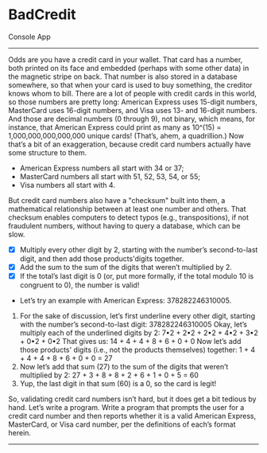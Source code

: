 # BadCredit
Console App
***
Odds are you have a credit card in your wallet. That card has a number, both printed on its face and embedded (perhaps
with some other data) in the magnetic stripe on back. That number is also stored in a database somewhere, so that when
your card is used to buy something, the creditor knows whom to bill.
There are a lot of people with credit cards in this world, so those numbers are pretty long: American Express uses 15-digit
numbers, MasterCard uses 16-digit numbers, and Visa uses 13- and 16-digit numbers. And those are decimal numbers (0
through 9), not binary, which means, for instance, that American Express could print as many as 10^(15) =
1,000,000,000,000,000 unique cards! (That’s, ahem, a quadrillion.) Now that’s a bit of an exaggeration, because credit
card numbers actually have some structure to them.

+ American Express numbers all start with 34 or 37;
+ MasterCard numbers all start with 51, 52, 53, 54, or 55;
+ Visa numbers all start with 4.

But credit card numbers also have a "checksum" built into them, a mathematical relationship between at least one
number and others. That checksum enables computers to detect typos (e.g., transpositions), if not fraudulent numbers,
without having to query a database, which can be slow.

- [x] Multiply every other digit by 2, starting with the number’s second-to-last digit, and then add those products'digits together.
- [x] Add the sum to the sum of the digits that weren’t multiplied by 2.
- [x] If the total’s last digit is 0 (or, put more formally, if the total modulo 10 is congruent to 0), the number is valid!

+ Let’s try an example with American Express: 378282246310005.
1. For the sake of discussion, let’s first underline every other digit, starting with the number’s second-to-last digit:
378282246310005
Okay, let’s multiply each of the underlined digits by 2:
7•2 + 2•2 + 2•2 + 4•2 + 3•2 + 0•2 + 0•2
That gives us:
14 + 4 + 4 + 8 + 6 + 0 + 0
Now let’s add those products' digits (i.e., not the products themselves) together:
1 + 4 + 4 + 4 + 8 + 6 + 0 + 0 = 27
2. Now let’s add that sum (27) to the sum of the digits that weren’t multiplied by 2:
27 + 3 + 8 + 8 + 2 + 6 + 1 + 0 + 5 = 60
3. Yup, the last digit in that sum (60) is a 0, so the card is legit!

So, validating credit card numbers isn’t hard, but it does get a bit tedious by hand. Let’s write a program.
Write a program that prompts the user for a credit card number and then reports whether it is a valid American Express, MasterCard, or Visa card number, per the definitions of each’s format herein.
***